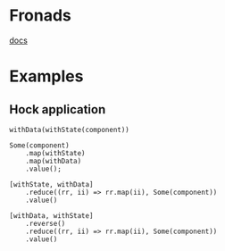 # Fronads

[docs](https://blueflag.github.io/fronads/)



# Examples

## Hock application

```
withData(withState(component))

Some(component)
    .map(withState)
    .map(withData)
    .value();

[withState, withData]
    .reduce((rr, ii) => rr.map(ii), Some(component))
    .value()

[withData, withState]
    .reverse()
    .reduce((rr, ii) => rr.map(ii), Some(component))
    .value()
```


